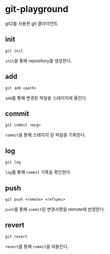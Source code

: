 # git-playground
git2를 사용한 git 클라이언트

## init

```shell
git init
```

`init`을 통해 repository를 생성한다.


## add 

```shell
git add <path>
```

`add`를 통해 변경된 파일을 스테이지에 올린다.

## commit

```shell
git commit <msg>
```

`commit`을 통해 스테이지 된 파일을 기록한다.

## log

```shell
git log
```

`log`를 통해 `commit` 기록을 확인한다.


## push

```shell
git push <remote> <refspec>
```

`push`를 통해 `commit`된 변경사항을 remote에 반영한다. 

## revert
```shell
git revert
```
`revert`를 통해 `commit`을 되돌린다. 
